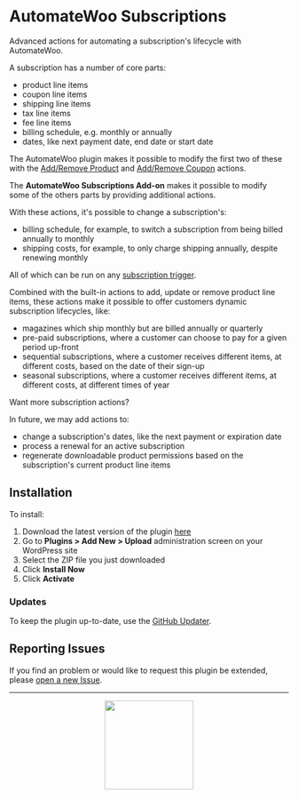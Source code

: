 # AutomateWoo Subscriptions

Advanced actions for automating a subscription's lifecycle with AutomateWoo.

A subscription has a number of core parts:

* product line items
* coupon line items
* shipping line items
* tax line items
* fee line items
* billing schedule, e.g. monthly or annually
* dates, like next payment date, end date or start date

The AutomateWoo plugin makes it possible to modify the first two of these with the [Add/Remove Product](https://automatewoo.com/docs/actions/subscription-add-remove-product/) and [Add/Remove Coupon](https://automatewoo.com/docs/actions/subscription-add-remove-coupon/) actions.

The **AutomateWoo Subscriptions Add-on** makes it possible to modify some of the others parts by providing additional actions.

With these actions, it's possible to change a subscription's:

* billing schedule, for example, to switch a subscription from being billed annually to monthly
* shipping costs, for example, to only charge shipping annually, despite renewing monthly

All of which can be run on any [subscription trigger](https://automatewoo.com/docs/triggers/list/#subscriptions).

Combined with the built-in actions to add, update or remove product line items, these actions make it possible to offer customers dynamic subscription lifecycles, like:

* magazines which ship monthly but are billed annually or quarterly
* pre-paid subscriptions, where a customer can choose to pay for a given period up-front
* sequential subscriptions, where a customer receives different items, at different costs, based on the date of their sign-up
* seasonal subscriptions, where a customer receives different items, at different costs, at different times of year

Want more subscription actions?

In future, we may add actions to:

* change a subscription's dates, like the next payment or expiration date
* process a renewal for an active subscription
* regenerate downloadable product permissions based on the subscription's current product line items


## Installation

To install:

1. Download the latest version of the plugin [here](https://github.com/Prospress/automatewoo-subscriptions/archive/master.zip)
1. Go to **Plugins > Add New > Upload** administration screen on your WordPress site
1. Select the ZIP file you just downloaded
1. Click **Install Now**
1. Click **Activate**

### Updates

To keep the plugin up-to-date, use the [GitHub Updater](https://github.com/afragen/github-updater).

## Reporting Issues

If you find an problem or would like to request this plugin be extended, please [open a new Issue](https://github.com/Prospress/automatewoo-subscriptions/issues/new).

---

<p align="center">
	<a href="https://prospress.com/">
		<img src="https://cloud.githubusercontent.com/assets/235523/11986380/bb6a0958-a983-11e5-8e9b-b9781d37c64a.png" width="160">
	</a>
</p>